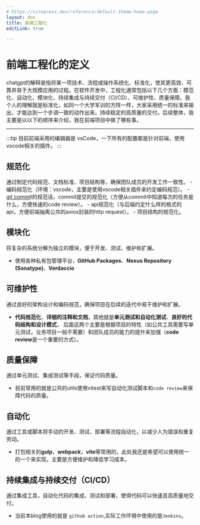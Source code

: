 ```yaml
---
# https://vitepress.dev/reference/default-theme-home-page
layout: doc
title: 前端工程化
editLink: true

---
```


# 前端工程化的定义
   chatgpt的解释是指将某一项技术、流程或操作系统化、标准化，使其更高效、可靠并易于大规模应用的过程。在软件开发中，工程化通常包括以下几个方面：模范化、自动化、模块化、持续集成与持续交付（CI/CD）、可维护性、质量保障。我个人的理解就是标准化，如同一个大学军训的方阵一样，大家采用统一的标准来输出，才能达到一个步调一致的动作出来。持续稳定的高质量的交付。后续整体，我主要是以以下的顺序来介绍，我在前端项目中做了哪些事。

---

:::tip
  目前前端采用的编辑器是 vsCode，一下所有的配置都是针对前端，使用vscode相关的插件。
:::

##  规范化
   通过制定代码规范、文档标准、项目结构等，确保团队成员的开发工作一致性。
    - 编码规范化（环境：vscode，主要是使用vscode相关插件来约定编码规范）。
    - [git commi](./git.md)t的规范话，commit提交的规范化（方便从commit中知道每次的任务是什么，方便快速的code review）。
    - api规范化（与后端约定什么样的格式的api，方便前端抽离公共的axios封装的http request）。
    - 项目结构的规范化。
## 模块化
   将复杂的系统分解为独立的模块，便于开发、测试、维护和扩展。
   - 使用各种私有包管理平台，**GitHub Packages**、**Nexus Repository (Sonatype)**、**Verdaccio**
## 可维护性
   通过良好的架构设计和编码规范，确保项目在后续的迭代中易于维护和扩展。
   - **代码规范化**、**详细的注释和文档**，其他就是**单元测试和自动化测试**、**良好的代码结构和设计模式**， 后面这两个主要是根据项目的特性（如公共工具需要写单元测试，业务项目一般不需要）和团队成员的能力的提升来加强（**code review**是一个重要的方式）。
##  质量保障
   通过单元测试、集成测试等手段，保证代码质量。
   - 目前常用的就是公共的utils使用vitest来写自动化测试脚本和`code review`来保障代码的质量。
## 自动化
   通过工具或脚本将手动的开发、测试、部署等流程自动化，以减少人为错误和重复劳动。
   - 打包相关的**gulp**，**webpack**，**vite**等常用的，此处我还是希望可以使用统一的一个来实现，主要是方便维护和降低学习成本。
##  持续集成与持续交付（CI/CD）
   通过集成工具，自动化代码的集成、测试和部署，使得代码可以快速且高质量地交付。
   - 当前本blog使用的就是 `github action`,实际工作环境中使用的是`Jenkins`。
